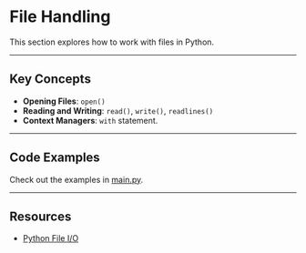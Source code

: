 # File Handling

This section explores how to work with files in Python.

---

## Key Concepts
- **Opening Files**: `open()`
- **Reading and Writing**: `read()`, `write()`, `readlines()`
- **Context Managers**: `with` statement.

---

## Code Examples
Check out the examples in [main.py](main.py).

---

## Resources
- [Python File I/O](https://docs.python.org/3/tutorial/inputoutput.html)